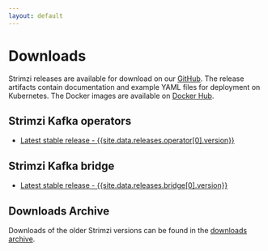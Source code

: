 ```yaml
---
layout: default
---
```


# Downloads

Strimzi releases are available for download on our [GitHub](https://github.com/strimzi). The release artifacts
contain documentation and example YAML files for deployment on Kubernetes. The Docker images are
available on [Docker Hub](https://hub.docker.com/u/strimzi/).


## Strimzi Kafka operators

* [Latest stable release - {{site.data.releases.operator[0].version}}](https://github.com/strimzi/strimzi-kafka-operator/releases/tag/{{site.data.releases.operator[0].version}})

## Strimzi Kafka bridge

* [Latest stable release - {{site.data.releases.bridge[0].version}}](https://github.com/strimzi/strimzi-kafka-bridge/releases/tag/{{site.data.releases.bridge[0].version}})

## Downloads Archive

Downloads of the older Strimzi versions can be found in the [downloads archive](/downloads/archive).
